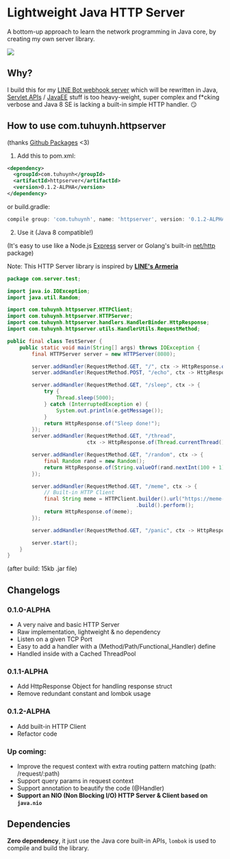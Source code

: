 # Lightweight Java HTTP Server

A bottom-up approach to learn the network programming in Java core, by creating my own server library.

![](https://miro.medium.com/max/1400/1*ziPHz443ne9yNwK0CmA0lQ.png)

## Why?

I build this for my [LINE Bot webhook server](https://github.com/huynhminhtufu/line-bot) which will be rewritten in Java, [Servlet APIs](https://docs.oracle.com/javaee/7/api/javax/servlet/package-summary.html) / [JavaEE](https://www.oracle.com/java/technologies/java-ee-glance.html) stuff is too heavy-weight, super complex and f*cking verbose and Java 8 SE is lacking a built-in simple HTTP handler. :smirk:

## How to use com.tuhuynh.httpserver

(thanks [Github Packages](https://docs.github.com/en/packages) <3)

1. Add this to pom.xml:

```xml
<dependency>
  <groupId>com.tuhuynh</groupId>
  <artifactId>httpserver</artifactId>
  <version>0.1.2-ALPHA</version>
</dependency>
```

or build.gradle:

```groovy
compile group: 'com.tuhuynh', name: 'httpserver', version: '0.1.2-ALPHA'
```

2. Use it (Java 8 compatible!)

(It's easy to use like a Node.js [Express](https://expressjs.com/) server or Golang's built-in [net/http](https://golang.org/pkg/net/http/) package)

Note: This HTTP Server library is inspired by **[LINE's Armeria](https://armeria.dev/)**

```java
package com.server.test;

import java.io.IOException;
import java.util.Random;

import com.tuhuynh.httpserver.HTTPClient;
import com.tuhuynh.httpserver.HTTPServer;
import com.tuhuynh.httpserver.handlers.HandlerBinder.HttpResponse;
import com.tuhuynh.httpserver.utils.HandlerUtils.RequestMethod;

public final class TestServer {
    public static void main(String[] args) throws IOException {
        final HTTPServer server = new HTTPServer(8080);

        server.addHandler(RequestMethod.GET, "/", ctx -> HttpResponse.of("Hello World"));
        server.addHandler(RequestMethod.POST, "/echo", ctx -> HttpResponse.of(ctx.getPayload()));

        server.addHandler(RequestMethod.GET, "/sleep", ctx -> {
            try {
                Thread.sleep(5000);
            } catch (InterruptedException e) {
                System.out.println(e.getMessage());
            }
            return HttpResponse.of("Sleep done!");
        });
        server.addHandler(RequestMethod.GET, "/thread",
                          ctx -> HttpResponse.of(Thread.currentThread().getName()));

        server.addHandler(RequestMethod.GET, "/random", ctx -> {
            final Random rand = new Random();
            return HttpResponse.of(String.valueOf(rand.nextInt(100 + 1)));
        });

        server.addHandler(RequestMethod.GET, "/meme", ctx -> {
            // Built-in HTTP Client
            final String meme = HTTPClient.builder().url("https://meme-api.herokuapp.com/gimme").method("GET")
                                          .build().perform();
            return HttpResponse.of(meme);
        });

        server.addHandler(RequestMethod.GET, "/panic", ctx -> HttpResponse.of("Panic").status(500));

        server.start();
    }
}
```

(after build: 15kb .jar file)

## Changelogs

### 0.1.0-ALPHA

- A very naive and basic HTTP Server
- Raw implementation, lightweight & no dependency
- Listen on a given TCP Port
- Easy to add a handler with a (Method/Path/Functional_Handler) define
- Handled inside with a Cached ThreadPool

### 0.1.1-ALPHA

- Add HttpResponse Object for handling response struct
- Remove redundant constant and lombok usage

### 0.1.2-ALPHA

- Add built-in HTTP Client
- Refactor code

### Up coming:

- Improve the request context with extra routing pattern matching (path: /request/:path)
- Support query params in request context
- Support annotation to beautify the code (@Handler)
- **Support an NIO (Non Blocking I/O) HTTP Server & Client based on `java.nio`**

## Dependencies

**Zero dependency**, it just use the Java core built-in APIs, `lombok` is used to compile and build the library.